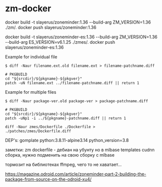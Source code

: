 # zm-docker

docker build -t slayerus/zoneminder:1.36 --build-arg ZM_VERSION=1.36 ./zm/.
docker push slayerus/zoneminder:1.36

docker build -t slayerus/zoneminder-es:1.36 --build-arg ZM_VERSION=1.36 --build-arg ES_VERSION=v6.1.25 ./zmes/.
docker push slayerus/zoneminder-es:1.36

Example for individual file
```
$ diff -Naur filename.ext.old filename.ext > filename-patchname.diff

# PKGBUILD
cd "${srcdir}/${pkgname}-${pkgver}"
patch -uN filename.ext ../filename-patchname.diff || return 1
```
Example for multiple files
```
$ diff -Naur package-ver.old package-ver > package-patchname.diff

# PKGBUILD
cd "${srcdir}/${pkgname}-${pkgver}"
patch -uNp1 -i ../${pkgname}-patchname.diff || return 1
```

```
diff -Naur zmes/Dockerfile ./Dockerfile > ./patches/zmes/Dockerfile.diff
```

DEP's:
gomplate
python:3.8.11-alpine3.14
python_version=3.8

заметки:
zm dockerfile - дебиан на убунту
но в mlbase templates cudnn сборка, нужно подменить на свою сборку с mlbase

тормозит на библиотеках ffmpeg, чего то не хаватает...

https://magazine.odroid.com/article/zoneminder-part-2-building-the-package-from-source-on-the-odroid-xu4/